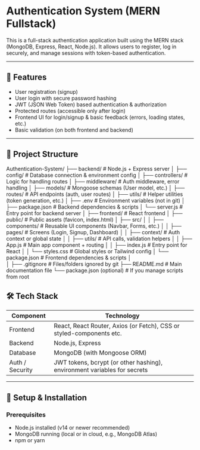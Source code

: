 # Authentication System (MERN Fullstack)

This is a full-stack authentication application built using the MERN stack (MongoDB, Express, React, Node.js). It allows users to register, log in securely, and manage sessions with token-based authentication.

---

## 🚀 Features

- User registration (signup)
- User login with secure password hashing
- JWT (JSON Web Token) based authentication & authorization
- Protected routes (accessible only after login)
- Frontend UI for login/signup & basic feedback (errors, loading states, etc.)
- Basic validation (on both frontend and backend)

---

## 📁 Project Structure

Authentication-System/
├── backend/ # Node.js + Express server
│ ├── config/ # Database connection & environment config
│ ├── controllers/ # Logic for handling routes
│ ├── middleware/ # Auth middleware, error handling
│ ├── models/ # Mongoose schemas (User model, etc.)
│ ├── routes/ # API endpoints (auth, user routes)
│ ├── utils/ # Helper utilities (token generation, etc.)
│ ├── .env # Environment variables (not in git)
│ ├── package.json # Backend dependencies & scripts
│ └── server.js # Entry point for backend server
│
├── frontend/ # React frontend
│ ├── public/ # Public assets (favicon, index.html)
│ ├── src/
│ │ ├── components/ # Reusable UI components (Navbar, Forms, etc.)
│ │ ├── pages/ # Screens (Login, Signup, Dashboard)
│ │ ├── context/ # Auth context or global state
│ │ ├── utils/ # API calls, validation helpers
│ │ ├── App.js # Main app component + routing
│ │ ├── index.js # Entry point for React
│ │ └── styles.css # Global styles or Tailwind config
│ └── package.json # Frontend dependencies & scripts
│  
│
├── .gitignore # Files/folders ignored by git
├── README.md # Main documentation file
└── package.json (optional) # If you manage scripts from root

## 🛠 Tech Stack

| Component       | Technology                                                               |
| --------------- | ------------------------------------------------------------------------ |
| Frontend        | React, React Router, Axios (or Fetch), CSS or styled-components etc.     |
| Backend         | Node.js, Express                                                         |
| Database        | MongoDB (with Mongoose ORM)                                              |
| Auth / Security | JWT tokens, bcrypt (or other hashing), environment variables for secrets |

---

## 🔧 Setup & Installation

### Prerequisites

- Node.js installed (v14 or newer recommended)
- MongoDB running (local or in cloud, e.g., MongoDB Atlas)
- npm or yarn
